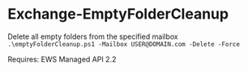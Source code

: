 # Exchange-EmptyFolderCleanup

Delete all empty folders from the specified mailbox  
```.\emptyFolderCleanup.ps1 -Mailbox USER@DOMAIN.com -Delete -Force```

Requires: EWS Managed API 2.2
